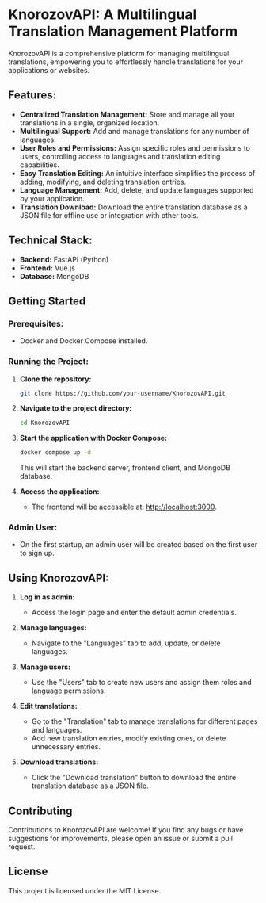 # KnorozovAPI: A Multilingual Translation Management Platform

KnorozovAPI is a comprehensive platform for managing multilingual translations, empowering you to effortlessly handle translations for your applications or websites. 

## Features:

- **Centralized Translation Management:** Store and manage all your translations in a single, organized location.
- **Multilingual Support:**  Add and manage translations for any number of languages.
- **User Roles and Permissions:**  Assign specific roles and permissions to users, controlling access to languages and translation editing capabilities.
- **Easy Translation Editing:** An intuitive interface simplifies the process of adding, modifying, and deleting translation entries.
- **Language Management:** Add, delete, and update languages supported by your application. 
- **Translation Download:** Download the entire translation database as a JSON file for offline use or integration with other tools.

## Technical Stack:

- **Backend:** FastAPI (Python)
- **Frontend:** Vue.js 
- **Database:** MongoDB

## Getting Started

### Prerequisites:

- Docker and Docker Compose installed.

### Running the Project:

1. **Clone the repository:** 
   ```bash
   git clone https://github.com/your-username/KnorozovAPI.git
   ```

2. **Navigate to the project directory:**
   ```bash
   cd KnorozovAPI 
   ```

3. **Start the application with Docker Compose:**
   ```bash
   docker compose up -d
   ```

   This will start the backend server, frontend client, and MongoDB database.

4. **Access the application:**
   -  The frontend will be accessible at: [http://localhost:3000](http://localhost:3000).

### Admin User:

- On the first startup, an admin user will be created based on the first user to sign up. 

## Using KnorozovAPI:

1. **Log in as admin:**
   - Access the login page and enter the default admin credentials.

2. **Manage languages:**
   - Navigate to the "Languages" tab to add, update, or delete languages.

3. **Manage users:**
   - Use the "Users" tab to create new users and assign them roles and language permissions.

4. **Edit translations:**
   - Go to the "Translation" tab to manage translations for different pages and languages.
   - Add new translation entries, modify existing ones, or delete unnecessary entries. 

5. **Download translations:**
   - Click the "Download translation" button to download the entire translation database as a JSON file.

## Contributing

Contributions to KnorozovAPI are welcome!  If you find any bugs or have suggestions for improvements, please open an issue or submit a pull request.

## License

This project is licensed under the MIT License.
